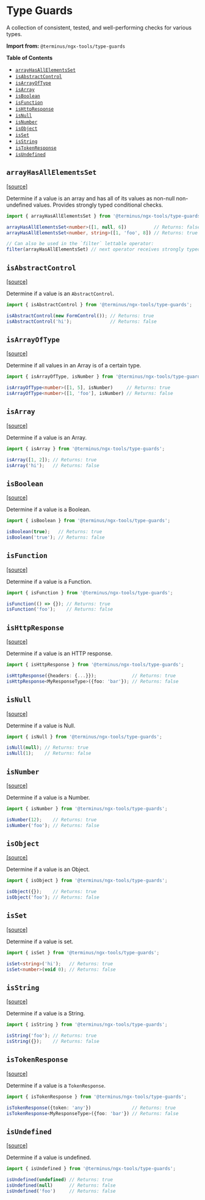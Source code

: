<h1>Type Guards</h1>

A collection of consistent, tested, and well-performing checks for various types.

**Import from:** `@terminus/ngx-tools/type-guards`


<!-- START doctoc generated TOC please keep comment here to allow auto update -->
<!-- DON'T EDIT THIS SECTION, INSTEAD RE-RUN doctoc TO UPDATE -->
**Table of Contents**

- [`arrayHasAllElementsSet`](#arrayhasallelementsset)
- [`isAbstractControl`](#isabstractcontrol)
- [`isArrayOfType`](#isarrayoftype)
- [`isArray`](#isarray)
- [`isBoolean`](#isboolean)
- [`isFunction`](#isfunction)
- [`isHttpResponse`](#ishttpresponse)
- [`isNull`](#isnull)
- [`isNumber`](#isnumber)
- [`isObject`](#isobject)
- [`isSet`](#isset)
- [`isString`](#isstring)
- [`isTokenResponse`](#istokenresponse)
- [`isUndefined`](#isundefined)

<!-- END doctoc generated TOC please keep comment here to allow auto update -->


## `arrayHasAllElementsSet`

[[source]](src/array-has-all-elements-set/array-has-all-elements-set.ts)

Determine if a value is an array and has all of its values as non-null non-undefined values. Provides strongly typed conditional checks.

```typescript
import { arrayHasAllElementsSet } from '@terminus/ngx-tools/type-guards';

arrayHasAllElementsSet<number>([1, null, 6])          // Returns: false
arrayHasAllElementsSet<number, string>([1, 'foo', 8]) // Returns: true

// Can also be used in the `filter` lettable operator:
filter(arrayHasAllElementsSet) // next operator receives strongly typed inputs
```


## `isAbstractControl`

[[source]](src/is-abstract-control/is-abstract-control.ts)

Determine if a value is an `AbstractControl`.

```typescript
import { isAbstractControl } from '@terminus/ngx-tools/type-guards';

isAbstractControl(new FormControl()); // Returns: true
isAbstractControl('hi');              // Returns: false
```


## `isArrayOfType`

[[source]](src/is-array-of-type/is-array-of-type.ts)

Determine if all values in an Array is of a certain type.

```typescript
import { isArrayOfType, isNumber } from '@terminus/ngx-tools/type-guards';

isArrayOfType<number>([1, 5], isNumber)     // Returns: true
isArrayOfType<number>([1, 'foo'], isNumber) // Returns: false
```


## `isArray`

[[source]](src/is-array/is-array.ts)

Determine if a value is an Array.

```typescript
import { isArray } from '@terminus/ngx-tools/type-guards';

isArray([1, 2]); // Returns: true
isArray('hi');   // Returns: false
```


## `isBoolean`

[[source]](src/is-boolean/is-boolean.ts)

Determine if a value is a Boolean.

```typescript
import { isBoolean } from '@terminus/ngx-tools/type-guards';

isBoolean(true);   // Returns: true
isBoolean('true'); // Returns: false
```


## `isFunction`

[[source]](src/is-function/is-function.ts)

Determine if a value is a Function.

```typescript
import { isFunction } from '@terminus/ngx-tools/type-guards';

isFunction(() => {}); // Returns: true
isFunction('foo');    // Returns: false
```


## `isHttpResponse`

[[source]](src/is-http-response/is-http-response.ts)

Determine if a value is an HTTP response.

```typescript
import { isHttpResponse } from '@terminus/ngx-tools/type-guards';

isHttpResponse({headers: {...}});             // Returns: true
isHttpResponse<MyResponseType>({foo: 'bar'}); // Returns: false
```


## `isNull`

[[source]](src/is-null/is-null.ts)

Determine if a value is Null.

```typescript
import { isNull } from '@terminus/ngx-tools/type-guards';

isNull(null); // Returns: true
isNull(1);    // Returns: false
```


## `isNumber`

[[source]](src/is-number/is-number.ts)

Determine if a value is a Number.

```typescript
import { isNumber } from '@terminus/ngx-tools/type-guards';

isNumber(12);    // Returns: true
isNumber('foo'); // Returns: false
```


## `isObject`

[[source]](src/is-object/is-object.ts)

Determine if a value is an Object.

```typescript
import { isObject } from '@terminus/ngx-tools/type-guards';

isObject({});    // Returns: true
isObject('foo'); // Returns: false
```


## `isSet`

[[source]](src/is-set/is-set.ts)

Determine if a value is set.

```typescript
import { isSet } from '@terminus/ngx-tools/type-guards';

isSet<string>('hi');   // Returns: true
isSet<number>(void 0); // Returns: false
```


## `isString`

[[source]](src/is-string/is-string.ts)

Determine if a value is a String.

```typescript
import { isString } from '@terminus/ngx-tools/type-guards';

isString('foo'); // Returns: true
isString({});    // Returns: false
```


## `isTokenResponse`

[[source]](src/is-token-response/is-token-response.ts)

Determine if a value is a `TokenResponse`.

```typescript
import { isTokenResponse } from '@terminus/ngx-tools/type-guards';

isTokenResponse({token: 'any'})               // Returns: true
isTokenResponse<MyResponseType>({foo: 'bar'}) // Returns: false
```


## `isUndefined`

[[source]](src/is-undefined/is-undefined.ts)

Determine if a value is undefined.

```typescript
import { isUndefined } from '@terminus/ngx-tools/type-guards';

isUndefined(undefined) // Returns: true
isUndefined(null)      // Returns: false
isUndefined('foo')     // Returns: false
```
